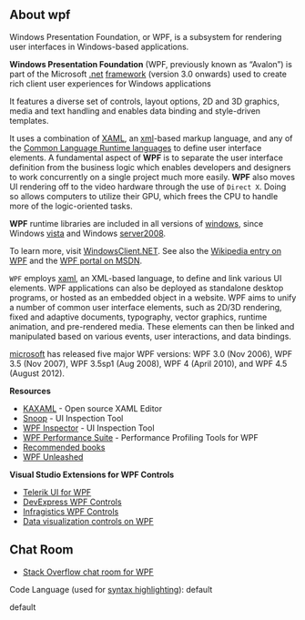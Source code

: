 ## About wpf

Windows Presentation Foundation, or WPF, is a subsystem for rendering user interfaces in Windows-based applications.

**Windows Presentation Foundation** (WPF, previously known as “Avalon”) is part of the Microsoft [.net](http://stackoverflow.com/questions/tagged/.net "show questions tagged '.net'") [framework](http://stackoverflow.com/questions/tagged/framework "show questions tagged 'framework'") (version 3.0 onwards) used to create rich client user experiences for Windows applications

It features a diverse set of controls, layout options, 2D and 3D graphics, media and text handling and enables data binding and style-driven templates.

It uses a combination of [XAML](http://stackoverflow.com/tags/xaml/info), an [xml](http://stackoverflow.com/questions/tagged/xml "show questions tagged 'xml'")-based markup language, and any of the [Common Language Runtime languages](http://en.wikipedia.org/wiki/Common_Language_Runtime) to define user interface elements. A fundamental aspect of **WPF** is to separate the user interface definition from the business logic which enables developers and designers to work concurrently on a single project much more easily. **WPF** also moves UI rendering off to the video hardware through the use of `Direct X`. Doing so allows computers to utilize their GPU, which frees the CPU to handle more of the logic-oriented tasks.

**WPF** runtime libraries are included in all versions of [windows](http://stackoverflow.com/questions/tagged/windows "show questions tagged 'windows'"), since Windows [vista](http://stackoverflow.com/questions/tagged/vista "show questions tagged 'vista'") and Windows [server2008](http://stackoverflow.com/questions/tagged/server2008 "show questions tagged 'server2008'").

To learn more, visit [WindowsClient.NET](http://windowsclient.net). See also the [Wikipedia entry on WPF](http://en.wikipedia.org/wiki/Windows_Presentation_Foundation) and the [WPF portal on MSDN](http://msdn.microsoft.com/en-us/library/ms754130.aspx).

`WPF` employs [xaml](http://stackoverflow.com/questions/tagged/xaml "show questions tagged 'xaml'"), an XML-based language, to define and link various UI elements. WPF applications can also be deployed as standalone desktop programs, or hosted as an embedded object in a website. WPF aims to unify a number of common user interface elements, such as 2D/3D rendering, fixed and adaptive documents, typography, vector graphics, runtime animation, and pre-rendered media. These elements can then be linked and manipulated based on various events, user interactions, and data bindings.

[microsoft](http://stackoverflow.com/questions/tagged/microsoft "show questions tagged 'microsoft'") has released five major WPF versions: WPF 3.0 (Nov 2006), WPF 3.5 (Nov 2007), WPF 3.5sp1 (Aug 2008), WPF 4 (April 2010), and WPF 4.5 (August 2012).

**Resources**

*   [KAXAML](http://www.kaxaml.com/) - Open source XAML Editor
*   [Snoop](http://snoopwpf.codeplex.com/) - UI Inspection Tool
*   [WPF Inspector](http://wpfinspector.codeplex.com/) - UI Inspection Tool
*   [WPF Performance Suite](http://msdn.microsoft.com/en-us/library/aa969767.aspx) - Performance Profiling Tools for WPF
*   [Recommended books](http://stackoverflow.com/questions/9591/what-wpf-books-would-you-recommend)
*   [WPF Unleashed](http://www.amazon.co.uk/Windows-Presentation-Foundation-Unleashed-WPF/dp/0672328917)

**Visual Studio Extensions for WPF Controls**

*   [Telerik UI for WPF](http://www.telerik.com/products/wpf/overview.aspx)
*   [DevExpress WPF Controls](https://www.devexpress.com/Products/NET/Controls/WPF/)
*   [Infragistics WPF Сontrols](http://www.infragistics.com/products/wpf)
*   [Data visualization controls on WPF](http://www.visifire.com/wpf_charts.php)

## Chat Room

*   [Stack Overflow chat room for WPF](http://chat.stackoverflow.com/rooms/18165/wpf)

Code Language (used for [syntax highlighting](http://google-code-prettify.googlecode.com/svn/trunk/README.html)): default

  default